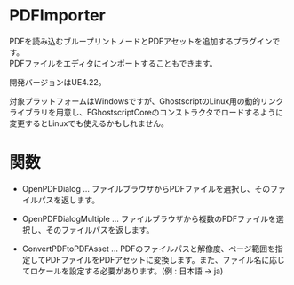 # PDFImporter
PDFを読み込むブループリントノードとPDFアセットを追加するプラグインです。  
PDFファイルをエディタにインポートすることもできます。  

開発バージョンはUE4.22。  

対象プラットフォームはWindowsですが、GhostscriptのLinux用の動的リンクライブラリを用意し、FGhostscriptCoreのコンストラクタでロードするように変更するとLinuxでも使えるかもしれません。

# 関数
- OpenPDFDialog ... ファイルブラウザからPDFファイルを選択し、そのファイルパスを返します。

- OpenPDFDialogMultiple ... ファイルブラウザから複数のPDFファイルを選択し、そのファイルパスを返します。

- ConvertPDFtoPDFAsset ... PDFのファイルパスと解像度、ページ範囲を指定してPDFファイルをPDFアセットに変換します。また、ファイル名に応じてロケールを設定する必要があります。(例 : 日本語 -> ja)
